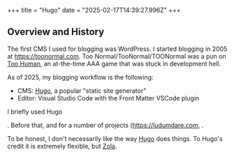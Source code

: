 +++
title = "Hugo"
date = "2025-02-17T14:39:27.996Z"
+++

## Overview and History

The first CMS I used for blogging was WordPress. I started blogging in 2005 at <https://toonormal.com>. Too Normal/TooNormal/TOONormal was a pun on [Too Human](https://en.wikipedia.org/wiki/Too_Human), an at-the-time AAA game that was stuck in development hell.

As of 2025, my blogging workflow is the following:

* CMS: [Hugo](https://gohugo.io), a popular "static site generator"
* Editor: Visual Studio Code with the Front Matter VSCode plugin

I briefly used Hugo

. Before that, and for a number of projects (<https://ludumdare.com>, .

To be honest, I don't necessarily like the way [Hugo](https://gohugo.io) does things. To Hugo's credit it is extremely flexible, but [Zola](https://getzola.org).
